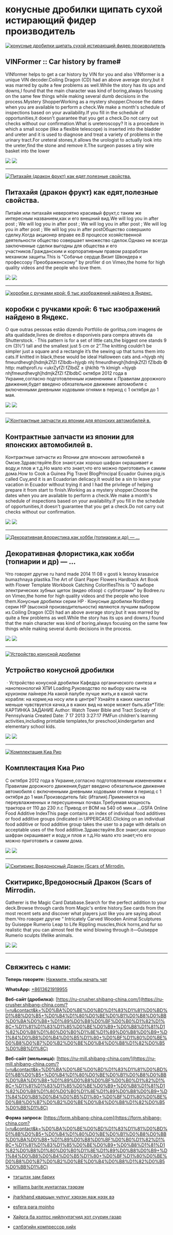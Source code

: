 # конусные дробилки щипать сухой истирающий фидер производитель

<a href="https://swt.shibang-china.com/?l=ru&img&k=%D0%BA%D0%BE%D0%BD%D1%83%D1%81%D0%BD%D1%8B%D0%B5+%D0%B4%D1%80%D0%BE%D0%B1%D0%B8%D0%BB%D0%BA%D0%B8+%D1%89%D0%B8%D0%BF%D0%B0%D1%82%D1%8C+%D1%81%D1%83%D1%85%D0%BE%D0%B9+%D0%B8%D1%81%D1%82%D0%B8%D1%80%D0%B0%D1%8E%D1%89%D0%B8%D0%B9+%D1%84%D0%B8%D0%B4%D0%B5%D1%80+%D0%BF%D1%80%D0%BE%D0%B8%D0%B7%D0%B2%D0%BE%D0%B4%D0%B8%D1%82%D0%B5%D0%BB%D1%8C" target="_blank">![конусные дробилки щипать сухой истирающий фидер производитель](http://static.shibang-china.com/all-800x300/1017.jpg)</a>

## VINFormer :: Car history by frame#
VINformer helps to get a car history by VIN for you and also VINformer is a unique VIN decoder.Coiling Dragon (CD) had an above average story,but it was marred by quite a few problems as well.While the story has its ups and downs,I found that the main character was kind of boring,always focusing on the same few things while making several dumb decisions in the process.Mystery ShopperWorking as a mystery shopper.Choose the dates when you are available to perform a check.We make a month's schedule of inspections based on your availability.If you fill in the schedule of opportunities,it doesn't guarantee that you get a check.Do not carry out checks without our confirmation.What is ureteroscopy? It is a procedure in which a small scope (like a flexible telescope) is inserted into the bladder and ureter and it is used to diagnose and treat a variety of problems in the urinary tract.For ureteral stones,it allows the urologist to actually look into the ureter,find the stone and remove it.The surgeon passes a tiny wire basket into the lower


<a href="https://whatsapp.shibangsoft.com/WhatsApp.php" target="_blank" title="WhatsApp">![](http://static.shibang-china.com/icon/whatsapp.png)</a> <a href="https://swt.shibang-china.com/?l=ru&icon&k=%D0%BA%D0%BE%D0%BD%D1%83%D1%81%D0%BD%D1%8B%D0%B5+%D0%B4%D1%80%D0%BE%D0%B1%D0%B8%D0%BB%D0%BA%D0%B8+%D1%89%D0%B8%D0%BF%D0%B0%D1%82%D1%8C+%D1%81%D1%83%D1%85%D0%BE%D0%B9+%D0%B8%D1%81%D1%82%D0%B8%D1%80%D0%B0%D1%8E%D1%89%D0%B8%D0%B9+%D1%84%D0%B8%D0%B4%D0%B5%D1%80+%D0%BF%D1%80%D0%BE%D0%B8%D0%B7%D0%B2%D0%BE%D0%B4%D0%B8%D1%82%D0%B5%D0%BB%D1%8C" target="_blank">![](http://static.shibang-china.com/icon/chat-ru.png)</a>

---

<a href="https://swt.shibang-china.com/?l=ru&img&k=%D0%BA%D0%BE%D0%BD%D1%83%D1%81%D0%BD%D1%8B%D0%B5+%D0%B4%D1%80%D0%BE%D0%B1%D0%B8%D0%BB%D0%BA%D0%B8+%D1%89%D0%B8%D0%BF%D0%B0%D1%82%D1%8C+%D1%81%D1%83%D1%85%D0%BE%D0%B9+%D0%B8%D1%81%D1%82%D0%B8%D1%80%D0%B0%D1%8E%D1%89%D0%B8%D0%B9+%D1%84%D0%B8%D0%B4%D0%B5%D1%80+%D0%BF%D1%80%D0%BE%D0%B8%D0%B7%D0%B2%D0%BE%D0%B4%D0%B8%D1%82%D0%B5%D0%BB%D1%8C" target="_blank">![Питахайя (дракон фрукт) как едят,полезные свойства.](http://static.shibang-china.com/all-800x300/507.jpg)</a>

## Питахайя (дракон фрукт) как едят,полезные свойства.
Питайя или питахайя невероятно красивый фрукт,с таким же интересным названием,как и его внешний вид.We will log you in after post ; We will log you in after post ; We will log you in after post ; We will log you in after post ; We will log you in after postОбщество совершило сделку.Когда акционер вправе ее.В процессе хозяйственной деятельности общество совершает множество сделок.Однако не всегда заключенные сделки выгодны для общества и его участников.Гражданским и корпоративным правом разработан механизм защиты.This is &quot;Собачье сердце.Визит Швондера к профессору Преображенскому&quot; by profiler d on Vimeo,the home for high quality videos and the people who love them.


<a href="https://whatsapp.shibangsoft.com/WhatsApp.php" target="_blank" title="WhatsApp">![](http://static.shibang-china.com/icon/whatsapp.png)</a> <a href="https://swt.shibang-china.com/?l=ru&icon&k=%D0%BA%D0%BE%D0%BD%D1%83%D1%81%D0%BD%D1%8B%D0%B5+%D0%B4%D1%80%D0%BE%D0%B1%D0%B8%D0%BB%D0%BA%D0%B8+%D1%89%D0%B8%D0%BF%D0%B0%D1%82%D1%8C+%D1%81%D1%83%D1%85%D0%BE%D0%B9+%D0%B8%D1%81%D1%82%D0%B8%D1%80%D0%B0%D1%8E%D1%89%D0%B8%D0%B9+%D1%84%D0%B8%D0%B4%D0%B5%D1%80+%D0%BF%D1%80%D0%BE%D0%B8%D0%B7%D0%B2%D0%BE%D0%B4%D0%B8%D1%82%D0%B5%D0%BB%D1%8C" target="_blank">![](http://static.shibang-china.com/icon/chat-ru.png)</a>

---

<a href="https://swt.shibang-china.com/?l=ru&img&k=%D0%BA%D0%BE%D0%BD%D1%83%D1%81%D0%BD%D1%8B%D0%B5+%D0%B4%D1%80%D0%BE%D0%B1%D0%B8%D0%BB%D0%BA%D0%B8+%D1%89%D0%B8%D0%BF%D0%B0%D1%82%D1%8C+%D1%81%D1%83%D1%85%D0%BE%D0%B9+%D0%B8%D1%81%D1%82%D0%B8%D1%80%D0%B0%D1%8E%D1%89%D0%B8%D0%B9+%D1%84%D0%B8%D0%B4%D0%B5%D1%80+%D0%BF%D1%80%D0%BE%D0%B8%D0%B7%D0%B2%D0%BE%D0%B4%D0%B8%D1%82%D0%B5%D0%BB%D1%8C" target="_blank">![коробки с ручками крой: 6 тыс изображений найдено в Яндекс.](http://static.shibang-china.com/all-800x300/847.jpg)</a>

## коробки с ручками крой: 6 тыс изображений найдено в Яндекс.
O que outras pessoas est&#227;o dizendo Portf&#243;lio de gorlitsa,com imagens de alta qualidade,livres de direitos e dispon&#237;veis para compra atrav&#233;s da Shutterstock.&nbsp;&#0183;&#32;This pattern is for a set of little cats,the biggest one stands 9 cm (3&#189;“) tall and the smallest just 5 cm or 2”.The knitting couldn’t be simpler just a square and a rectangle it’s the sewing up that turns them into cats.If knitted in black,these would be ideal Halloween cats and.=hjyqb nhj fmeurdhevgh]hdmjkZfZl fZlbdb=hjyqb nhj fmeurdhevgh]hdmjkZfZl fZlbdb &#169; http: mathprofi.ru &lt;ukrZyfZl fZlbdZ &#177; ijhklhb ^h klmigh =hjyqb nhjfmeurdhevgh]hdmjkZfZl fZlbdbС октября 2012 года в Украине,согласно подготовленным изменениям к Правилам дорожного движения,будет введено обязательное движение автомобиля с включенными дневными ходовыми огнями в период с 1 октября до 1 мая.


<a href="https://whatsapp.shibangsoft.com/WhatsApp.php" target="_blank" title="WhatsApp">![](http://static.shibang-china.com/icon/whatsapp.png)</a> <a href="https://swt.shibang-china.com/?l=ru&icon&k=%D0%BA%D0%BE%D0%BD%D1%83%D1%81%D0%BD%D1%8B%D0%B5+%D0%B4%D1%80%D0%BE%D0%B1%D0%B8%D0%BB%D0%BA%D0%B8+%D1%89%D0%B8%D0%BF%D0%B0%D1%82%D1%8C+%D1%81%D1%83%D1%85%D0%BE%D0%B9+%D0%B8%D1%81%D1%82%D0%B8%D1%80%D0%B0%D1%8E%D1%89%D0%B8%D0%B9+%D1%84%D0%B8%D0%B4%D0%B5%D1%80+%D0%BF%D1%80%D0%BE%D0%B8%D0%B7%D0%B2%D0%BE%D0%B4%D0%B8%D1%82%D0%B5%D0%BB%D1%8C" target="_blank">![](http://static.shibang-china.com/icon/chat-ru.png)</a>

---

<a href="https://swt.shibang-china.com/?l=ru&img&k=%D0%BA%D0%BE%D0%BD%D1%83%D1%81%D0%BD%D1%8B%D0%B5+%D0%B4%D1%80%D0%BE%D0%B1%D0%B8%D0%BB%D0%BA%D0%B8+%D1%89%D0%B8%D0%BF%D0%B0%D1%82%D1%8C+%D1%81%D1%83%D1%85%D0%BE%D0%B9+%D0%B8%D1%81%D1%82%D0%B8%D1%80%D0%B0%D1%8E%D1%89%D0%B8%D0%B9+%D1%84%D0%B8%D0%B4%D0%B5%D1%80+%D0%BF%D1%80%D0%BE%D0%B8%D0%B7%D0%B2%D0%BE%D0%B4%D0%B8%D1%82%D0%B5%D0%BB%D1%8C" target="_blank">![Контрактные запчасти из японии для японских автомобилей в.](http://static.shibang-china.com/all-800x300/135.jpg)</a>

## Контрактные запчасти из японии для японских автомобилей в.
Контрактные запчасти из Японии для японских автомобилей в Омске.Здравствуйте.Все знают,как хорошо шафран окрашивает и воду,и плов и т.д.Но мало кто знает,что его можно приготовить и самим дома.How to Cook a Guinea Pig Travel BlogPrincipal Ecuador Guinea pig,is called Cuy,and it is an Ecuadorian delicacy.It would be a sin to leave your vacation in Ecuador without trying it and I had the privilege of helping prepare it from start to finish.Working as a mystery shopper.Choose the dates when you are available to perform a check.We make a month's schedule of inspections based on your availability.If you fill in the schedule of opportunities,it doesn't guarantee that you get a check.Do not carry out checks without our confirmation.


<a href="https://whatsapp.shibangsoft.com/WhatsApp.php" target="_blank" title="WhatsApp">![](http://static.shibang-china.com/icon/whatsapp.png)</a> <a href="https://swt.shibang-china.com/?l=ru&icon&k=%D0%BA%D0%BE%D0%BD%D1%83%D1%81%D0%BD%D1%8B%D0%B5+%D0%B4%D1%80%D0%BE%D0%B1%D0%B8%D0%BB%D0%BA%D0%B8+%D1%89%D0%B8%D0%BF%D0%B0%D1%82%D1%8C+%D1%81%D1%83%D1%85%D0%BE%D0%B9+%D0%B8%D1%81%D1%82%D0%B8%D1%80%D0%B0%D1%8E%D1%89%D0%B8%D0%B9+%D1%84%D0%B8%D0%B4%D0%B5%D1%80+%D0%BF%D1%80%D0%BE%D0%B8%D0%B7%D0%B2%D0%BE%D0%B4%D0%B8%D1%82%D0%B5%D0%BB%D1%8C" target="_blank">![](http://static.shibang-china.com/icon/chat-ru.png)</a>

---

<a href="https://swt.shibang-china.com/?l=ru&img&k=%D0%BA%D0%BE%D0%BD%D1%83%D1%81%D0%BD%D1%8B%D0%B5+%D0%B4%D1%80%D0%BE%D0%B1%D0%B8%D0%BB%D0%BA%D0%B8+%D1%89%D0%B8%D0%BF%D0%B0%D1%82%D1%8C+%D1%81%D1%83%D1%85%D0%BE%D0%B9+%D0%B8%D1%81%D1%82%D0%B8%D1%80%D0%B0%D1%8E%D1%89%D0%B8%D0%B9+%D1%84%D0%B8%D0%B4%D0%B5%D1%80+%D0%BF%D1%80%D0%BE%D0%B8%D0%B7%D0%B2%D0%BE%D0%B4%D0%B8%D1%82%D0%B5%D0%BB%D1%8C" target="_blank">![Декоративная флористика,как хобби (топиарии и др) — …](http://static.shibang-china.com/all-800x300/521.jpg)</a>

## Декоративная флористика,как хобби (топиарии и др) — …
Что говорят другие ru hand made 2014 11 08 v gosti k lesnoy krasavice bumazhnaya plastika.The Art of Giant Paper Flowers Hardback Art Book with Flower Template Workbook Catching ColorlfiesThis is &quot;О выборе электрических зубных щеток (видео обзор) с субтитрами&quot; by Bodree.ru on Vimeo,the home for high quality videos and the people who love them.Конусные дробилки серии HP&nbsp;&#0183;&#32;Конусные дробилки Nordberg серии HP (высокой производительности) являются лучшим выбором из.Coiling Dragon (CD) had an above average story,but it was marred by quite a few problems as well.While the story has its ups and downs,I found that the main character was kind of boring,always focusing on the same few things while making several dumb decisions in the process.


<a href="https://whatsapp.shibangsoft.com/WhatsApp.php" target="_blank" title="WhatsApp">![](http://static.shibang-china.com/icon/whatsapp.png)</a> <a href="https://swt.shibang-china.com/?l=ru&icon&k=%D0%BA%D0%BE%D0%BD%D1%83%D1%81%D0%BD%D1%8B%D0%B5+%D0%B4%D1%80%D0%BE%D0%B1%D0%B8%D0%BB%D0%BA%D0%B8+%D1%89%D0%B8%D0%BF%D0%B0%D1%82%D1%8C+%D1%81%D1%83%D1%85%D0%BE%D0%B9+%D0%B8%D1%81%D1%82%D0%B8%D1%80%D0%B0%D1%8E%D1%89%D0%B8%D0%B9+%D1%84%D0%B8%D0%B4%D0%B5%D1%80+%D0%BF%D1%80%D0%BE%D0%B8%D0%B7%D0%B2%D0%BE%D0%B4%D0%B8%D1%82%D0%B5%D0%BB%D1%8C" target="_blank">![](http://static.shibang-china.com/icon/chat-ru.png)</a>

---

<a href="https://swt.shibang-china.com/?l=ru&img&k=%D0%BA%D0%BE%D0%BD%D1%83%D1%81%D0%BD%D1%8B%D0%B5+%D0%B4%D1%80%D0%BE%D0%B1%D0%B8%D0%BB%D0%BA%D0%B8+%D1%89%D0%B8%D0%BF%D0%B0%D1%82%D1%8C+%D1%81%D1%83%D1%85%D0%BE%D0%B9+%D0%B8%D1%81%D1%82%D0%B8%D1%80%D0%B0%D1%8E%D1%89%D0%B8%D0%B9+%D1%84%D0%B8%D0%B4%D0%B5%D1%80+%D0%BF%D1%80%D0%BE%D0%B8%D0%B7%D0%B2%D0%BE%D0%B4%D0%B8%D1%82%D0%B5%D0%BB%D1%8C" target="_blank">![Устройство конусной дробилки](http://static.shibang-china.com/all-800x300/669.jpg)</a>

## Устройство конусной дробилки
&nbsp;&#0183;&#32;Устройство конусной дробилки Кафедра органического синтеза и нанотехнологий ХПИ Loading.Руководство по выбору каюты на круизном лайнере.На какой палубе лучше жить,и в какой части корабля: на корме,на носу или в центре? Узнайте в каких каютах меньше чувствуется качка,а в каких вид на море может быть.aSe*Title: КАРТИНКА ЗАДАНИЕ Author: Watch Tower Bible and Tract Society of Pennsylvania Created Date: 7 17 2013 3:27:17 PMFun children's learning activities,including printable templates,for preschool,kindergarten and elementary school kids.


<a href="https://whatsapp.shibangsoft.com/WhatsApp.php" target="_blank" title="WhatsApp">![](http://static.shibang-china.com/icon/whatsapp.png)</a> <a href="https://swt.shibang-china.com/?l=ru&icon&k=%D0%BA%D0%BE%D0%BD%D1%83%D1%81%D0%BD%D1%8B%D0%B5+%D0%B4%D1%80%D0%BE%D0%B1%D0%B8%D0%BB%D0%BA%D0%B8+%D1%89%D0%B8%D0%BF%D0%B0%D1%82%D1%8C+%D1%81%D1%83%D1%85%D0%BE%D0%B9+%D0%B8%D1%81%D1%82%D0%B8%D1%80%D0%B0%D1%8E%D1%89%D0%B8%D0%B9+%D1%84%D0%B8%D0%B4%D0%B5%D1%80+%D0%BF%D1%80%D0%BE%D0%B8%D0%B7%D0%B2%D0%BE%D0%B4%D0%B8%D1%82%D0%B5%D0%BB%D1%8C" target="_blank">![](http://static.shibang-china.com/icon/chat-ru.png)</a>

---

<a href="https://swt.shibang-china.com/?l=ru&img&k=%D0%BA%D0%BE%D0%BD%D1%83%D1%81%D0%BD%D1%8B%D0%B5+%D0%B4%D1%80%D0%BE%D0%B1%D0%B8%D0%BB%D0%BA%D0%B8+%D1%89%D0%B8%D0%BF%D0%B0%D1%82%D1%8C+%D1%81%D1%83%D1%85%D0%BE%D0%B9+%D0%B8%D1%81%D1%82%D0%B8%D1%80%D0%B0%D1%8E%D1%89%D0%B8%D0%B9+%D1%84%D0%B8%D0%B4%D0%B5%D1%80+%D0%BF%D1%80%D0%BE%D0%B8%D0%B7%D0%B2%D0%BE%D0%B4%D0%B8%D1%82%D0%B5%D0%BB%D1%8C" target="_blank">![Комплектация Киа Рио](http://static.shibang-china.com/all-800x300/97.jpg)</a>

## Комплектация Киа Рио
С октября 2012 года в Украине,согласно подготовленным изменениям к Правилам дорожного движения,будет введено обязательное движение автомобиля с включенными дневными ходовыми огнями в период с 1 октября до 1 мая.Производитель falc (Италия).Применяется на переувлажненных и пересушенных почвах.Требуемая мощность трактора от 110 до 230 л.с Привод от ВОМ на 540 об мин.и …GSFA Online Food Additive IndexThis page contains an index of individual food additives or food additive groups (indicated in UPPERCASE).Clicking on an individual food additive or food additive group takes the user to a page with details on acceptable uses of the food additive.Здравствуйте.Все знают,как хорошо шафран окрашивает и воду,и плов и т.д.Но мало кто знает,что его можно приготовить и самим дома.


<a href="https://whatsapp.shibangsoft.com/WhatsApp.php" target="_blank" title="WhatsApp">![](http://static.shibang-china.com/icon/whatsapp.png)</a> <a href="https://swt.shibang-china.com/?l=ru&icon&k=%D0%BA%D0%BE%D0%BD%D1%83%D1%81%D0%BD%D1%8B%D0%B5+%D0%B4%D1%80%D0%BE%D0%B1%D0%B8%D0%BB%D0%BA%D0%B8+%D1%89%D0%B8%D0%BF%D0%B0%D1%82%D1%8C+%D1%81%D1%83%D1%85%D0%BE%D0%B9+%D0%B8%D1%81%D1%82%D0%B8%D1%80%D0%B0%D1%8E%D1%89%D0%B8%D0%B9+%D1%84%D0%B8%D0%B4%D0%B5%D1%80+%D0%BF%D1%80%D0%BE%D0%B8%D0%B7%D0%B2%D0%BE%D0%B4%D0%B8%D1%82%D0%B5%D0%BB%D1%8C" target="_blank">![](http://static.shibang-china.com/icon/chat-ru.png)</a>

---

<a href="https://swt.shibang-china.com/?l=ru&img&k=%D0%BA%D0%BE%D0%BD%D1%83%D1%81%D0%BD%D1%8B%D0%B5+%D0%B4%D1%80%D0%BE%D0%B1%D0%B8%D0%BB%D0%BA%D0%B8+%D1%89%D0%B8%D0%BF%D0%B0%D1%82%D1%8C+%D1%81%D1%83%D1%85%D0%BE%D0%B9+%D0%B8%D1%81%D1%82%D0%B8%D1%80%D0%B0%D1%8E%D1%89%D0%B8%D0%B9+%D1%84%D0%B8%D0%B4%D0%B5%D1%80+%D0%BF%D1%80%D0%BE%D0%B8%D0%B7%D0%B2%D0%BE%D0%B4%D0%B8%D1%82%D0%B5%D0%BB%D1%8C" target="_blank">![Скитирикс,Вредоносный Дракон (Scars of Mirrodin.](http://static.shibang-china.com/all-800x300/1499.jpg)</a>

## Скитирикс,Вредоносный Дракон (Scars of Mirrodin.
Gatherer is the Magic Card Database.Search for the perfect addition to your deck.Browse through cards from Magic's entire history.See cards from the most recent sets and discover what players just like you are saying about them.Что говорят другие “ Intricately Carved Wooden Animal Sculptures by Guiseppe Rumerio Leap to Life Rippling muscles,thick horns,and fur so realistic that you can almost feel the wind blowing through it—Guiseppe Rumerio sculpts lifelike animals.

<a href="https://whatsapp.shibangsoft.com/WhatsApp.php" target="_blank" title="WhatsApp">![](http://static.shibang-china.com/icon/whatsapp.png)</a> <a href="https://swt.shibang-china.com/?l=ru&icon&k=%D0%BA%D0%BE%D0%BD%D1%83%D1%81%D0%BD%D1%8B%D0%B5+%D0%B4%D1%80%D0%BE%D0%B1%D0%B8%D0%BB%D0%BA%D0%B8+%D1%89%D0%B8%D0%BF%D0%B0%D1%82%D1%8C+%D1%81%D1%83%D1%85%D0%BE%D0%B9+%D0%B8%D1%81%D1%82%D0%B8%D1%80%D0%B0%D1%8E%D1%89%D0%B8%D0%B9+%D1%84%D0%B8%D0%B4%D0%B5%D1%80+%D0%BF%D1%80%D0%BE%D0%B8%D0%B7%D0%B2%D0%BE%D0%B4%D0%B8%D1%82%D0%B5%D0%BB%D1%8C" target="_blank">![](http://static.shibang-china.com/icon/chat-ru.png)</a>

---
## Свяжитесь с нами:

**Теперь говорите:** [Нажмите, чтобы начать чат](https://swt.shibang-china.com?l=ru&contact&k=%D0%BA%D0%BE%D0%BD%D1%83%D1%81%D0%BD%D1%8B%D0%B5+%D0%B4%D1%80%D0%BE%D0%B1%D0%B8%D0%BB%D0%BA%D0%B8+%D1%89%D0%B8%D0%BF%D0%B0%D1%82%D1%8C+%D1%81%D1%83%D1%85%D0%BE%D0%B9+%D0%B8%D1%81%D1%82%D0%B8%D1%80%D0%B0%D1%8E%D1%89%D0%B8%D0%B9+%D1%84%D0%B8%D0%B4%D0%B5%D1%80+%D0%BF%D1%80%D0%BE%D0%B8%D0%B7%D0%B2%D0%BE%D0%B4%D0%B8%D1%82%D0%B5%D0%BB%D1%8C)

**WhatsApp:**  [+8613621919955](https://whatsapp.shibangsoft.com/WhatsApp.php)

**Веб-сайт (дробилка):** [https://ru-crusher.shibang-china.com/](https://ru-crusher.shibang-china.com/?l=ru&contact&k=%D0%BA%D0%BE%D0%BD%D1%83%D1%81%D0%BD%D1%8B%D0%B5+%D0%B4%D1%80%D0%BE%D0%B1%D0%B8%D0%BB%D0%BA%D0%B8+%D1%89%D0%B8%D0%BF%D0%B0%D1%82%D1%8C+%D1%81%D1%83%D1%85%D0%BE%D0%B9+%D0%B8%D1%81%D1%82%D0%B8%D1%80%D0%B0%D1%8E%D1%89%D0%B8%D0%B9+%D1%84%D0%B8%D0%B4%D0%B5%D1%80+%D0%BF%D1%80%D0%BE%D0%B8%D0%B7%D0%B2%D0%BE%D0%B4%D0%B8%D1%82%D0%B5%D0%BB%D1%8C)

**Веб-сайт (мельница):** [https://ru-mill.shibang-china.com/](https://ru-mill.shibang-china.com/?l=ru&contact&k=%D0%BA%D0%BE%D0%BD%D1%83%D1%81%D0%BD%D1%8B%D0%B5+%D0%B4%D1%80%D0%BE%D0%B1%D0%B8%D0%BB%D0%BA%D0%B8+%D1%89%D0%B8%D0%BF%D0%B0%D1%82%D1%8C+%D1%81%D1%83%D1%85%D0%BE%D0%B9+%D0%B8%D1%81%D1%82%D0%B8%D1%80%D0%B0%D1%8E%D1%89%D0%B8%D0%B9+%D1%84%D0%B8%D0%B4%D0%B5%D1%80+%D0%BF%D1%80%D0%BE%D0%B8%D0%B7%D0%B2%D0%BE%D0%B4%D0%B8%D1%82%D0%B5%D0%BB%D1%8C)

**Форма запроса:** [https://form.shibang-china.com](https://form.shibang-china.com?l=ru&contact&k=%D0%BA%D0%BE%D0%BD%D1%83%D1%81%D0%BD%D1%8B%D0%B5+%D0%B4%D1%80%D0%BE%D0%B1%D0%B8%D0%BB%D0%BA%D0%B8+%D1%89%D0%B8%D0%BF%D0%B0%D1%82%D1%8C+%D1%81%D1%83%D1%85%D0%BE%D0%B9+%D0%B8%D1%81%D1%82%D0%B8%D1%80%D0%B0%D1%8E%D1%89%D0%B8%D0%B9+%D1%84%D0%B8%D0%B4%D0%B5%D1%80+%D0%BF%D1%80%D0%BE%D0%B8%D0%B7%D0%B2%D0%BE%D0%B4%D0%B8%D1%82%D0%B5%D0%BB%D1%8C)

* [тэгшлэх зам барих](../126/%D1%82%D1%8D%D0%B3%D1%88%D0%BB%D1%8D%D1%85%20%D0%B7%D0%B0%D0%BC%20%D0%B1%D0%B0%D1%80%D0%B8%D1%85.md)

* [williams barite нунтаглах тээрэм](../127/williams%20barite%20%D0%BD%D1%83%D0%BD%D1%82%D0%B0%D0%B3%D0%BB%D0%B0%D1%85%20%D1%82%D1%8D%D1%8D%D1%80%D1%8D%D0%BC.md)

* [jharkhand кварцын чулууг хэрхэн яаж нээх вэ](../126/jharkhand%20%D0%BA%D0%B2%D0%B0%D1%80%D1%86%D1%8B%D0%BD%20%D1%87%D1%83%D0%BB%D1%83%D1%83%D0%B3%20%D1%85%D1%8D%D1%80%D1%85%D1%8D%D0%BD%20%D1%8F%D0%B0%D0%B6%20%D0%BD%D1%8D%D1%8D%D1%85%20%D0%B2%D1%8D.md)

* [esfera para moinho](../130/esfera%20para%20moinho.md)

* [Хайрга ба холтос нийлүүлэгчид хот суурин газар](../130/%D0%A5%D0%B0%D0%B9%D1%80%D0%B3%D0%B0%20%D0%B1%D0%B0%20%D1%85%D0%BE%D0%BB%D1%82%D0%BE%D1%81%20%D0%BD%D0%B8%D0%B9%D0%BB%D2%AF%D2%AF%D0%BB%D1%8D%D0%B3%D1%87%D0%B8%D0%B4%20%D1%85%D0%BE%D1%82%20%D1%81%D1%83%D1%83%D1%80%D0%B8%D0%BD%20%D0%B3%D0%B0%D0%B7%D0%B0%D1%80.md)

* [сэлбэгийн компрессор хийх](../129/%D1%81%D1%8D%D0%BB%D0%B1%D1%8D%D0%B3%D0%B8%D0%B9%D0%BD%20%D0%BA%D0%BE%D0%BC%D0%BF%D1%80%D0%B5%D1%81%D1%81%D0%BE%D1%80%20%D1%85%D0%B8%D0%B9%D1%85.md)
